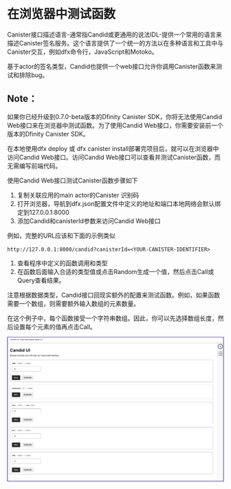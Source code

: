# 在浏览器中测试函数

Canister接口描述语言-通常指Candid或更通用的说法IDL-提供一个常用的语言来描述Canister签名服务。这个语言提供了一个统一的方法以在多种语言和工具中与Canister交互，例如dfx命令行，JavaScript和Motoko。

基于actor的签名类型，Candid也提供一个web接口允许你调用Canister函数来测试和排除bug。

## Note：

如果你已经升级到0.7.0-beta版本的Dfinity Canister SDK，你将无法使用Candid Web接口来在浏览器中测试函数。为了使用Candid Web接口，你需要安装前一个版本的Dfinity Canister SDK。

在本地使用dfx deploy 或 dfx canister install部署完项目后，就可以在浏览器中访问Candid Web接口。访问Candid Web接口可以查看并测试Canister函数，而无需编写前端代码。

使用Candid Web接口测试Canister函数步骤如下

1. 复制关联应用的main actor的Canister 识别码
2. 打开浏览器，导航到dfx.json配置文件中定义的地址和端口本地网络会默认绑定到127.0.0.1:8000
3. 添加Candid和canisterId参数来访问Candid Web接口

例如，完整的URL应该和下面的示例类似

```text
http://127.0.0.1:8000/candid?canisterId=<YOUR-CANISTER-IDENTIFIER>
```

1. 查看程序中定义的函数调用和类型
2. 在函数后面输入合适的类型值或点击Random生成一个值，然后点击Call或Query查看结果。

注意根据数据类型，Candid接口回现实额外的配置来测试函数。例如，如果函数需要一个数组，则需要额外输入数组的元素数量。

在这个例子中，每个函数接受一个字符串数组。因此，你可以先选择数组长度，然后设置每个元素的值再点击Call。

![](../../.gitbook/assets/image%20%281%29.png)

